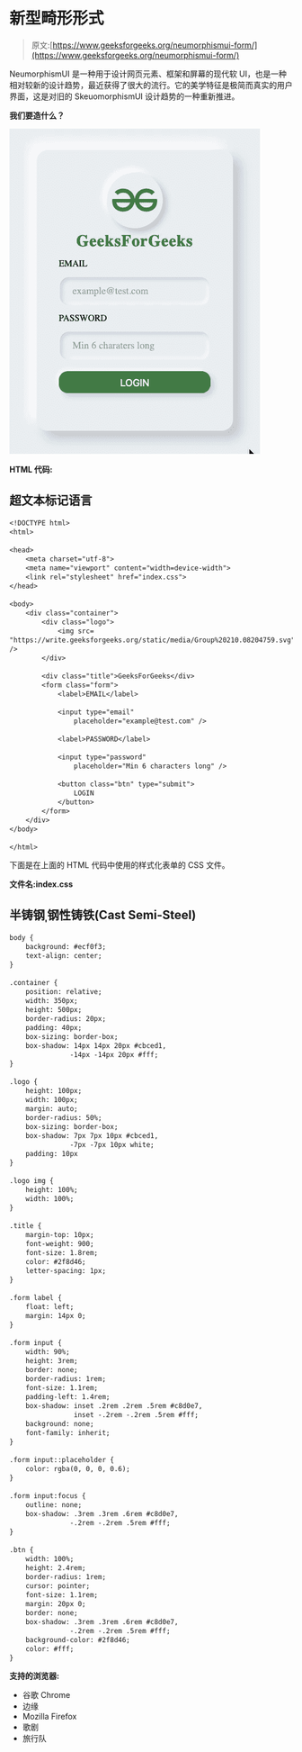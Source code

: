 # 新型畸形形式

> 原文:[https://www.geeksforgeeks.org/neumorphismui-form/](https://www.geeksforgeeks.org/neumorphismui-form/)

NeumorphismUI 是一种用于设计网页元素、框架和屏幕的现代软 UI，也是一种相对较新的设计趋势，最近获得了很大的流行。它的美学特征是极简而真实的用户界面，这是对旧的 SkeuomorphismUI 设计趋势的一种重新推进。

**我们要造什么？**

![](img/c5b10d634f2a1656a47d03ca2fc9068c.png)

**HTML 代码:**

## 超文本标记语言

```htmlhtml
<!DOCTYPE html>
<html>

<head>
    <meta charset="utf-8">
    <meta name="viewport" content="width=device-width">
    <link rel="stylesheet" href="index.css">
</head>

<body>
    <div class="container">
        <div class="logo">
            <img src=
"https://write.geeksforgeeks.org/static/media/Group%20210.08204759.svg" />
        </div>

        <div class="title">GeeksForGeeks</div>
        <form class="form">
            <label>EMAIL</label>

            <input type="email"
                placeholder="example@test.com" />

            <label>PASSWORD</label>

            <input type="password"
                placeholder="Min 6 characters long" />

            <button class="btn" type="submit">
                LOGIN
            </button>
        </form>
    </div>
</body>

</html>
```

下面是在上面的 HTML 代码中使用的样式化表单的 CSS 文件。

**文件名:index.css**

## 半铸钢ˌ钢性铸铁(Cast Semi-Steel)

```htmlhtml
body {
    background: #ecf0f3;
    text-align: center;
}

.container {
    position: relative;
    width: 350px;
    height: 500px;
    border-radius: 20px;
    padding: 40px;
    box-sizing: border-box;
    box-shadow: 14px 14px 20px #cbced1,
               -14px -14px 20px #fff;
}

.logo {
    height: 100px;
    width: 100px;
    margin: auto;
    border-radius: 50%;
    box-sizing: border-box;
    box-shadow: 7px 7px 10px #cbced1,
               -7px -7px 10px white;
    padding: 10px
}

.logo img {
    height: 100%;
    width: 100%;
}

.title {
    margin-top: 10px;
    font-weight: 900;
    font-size: 1.8rem;
    color: #2f8d46;
    letter-spacing: 1px;
}

.form label {
    float: left;
    margin: 14px 0;
}

.form input {
    width: 90%;
    height: 3rem;
    border: none;
    border-radius: 1rem;
    font-size: 1.1rem;
    padding-left: 1.4rem;
    box-shadow: inset .2rem .2rem .5rem #c8d0e7,
                inset -.2rem -.2rem .5rem #fff;
    background: none;
    font-family: inherit;
}

.form input::placeholder {
    color: rgba(0, 0, 0, 0.6);
}

.form input:focus {
    outline: none;
    box-shadow: .3rem .3rem .6rem #c8d0e7,
               -.2rem -.2rem .5rem #fff;
}

.btn {
    width: 100%;
    height: 2.4rem;
    border-radius: 1rem;
    cursor: pointer;
    font-size: 1.1rem;
    margin: 20px 0;
    border: none;
    box-shadow: .3rem .3rem .6rem #c8d0e7,
               -.2rem -.2rem .5rem #fff;
    background-color: #2f8d46;
    color: #fff;
}
```

**支持的浏览器:**

*   谷歌 Chrome
*   边缘
*   Mozilla Firefox
*   歌剧
*   旅行队
